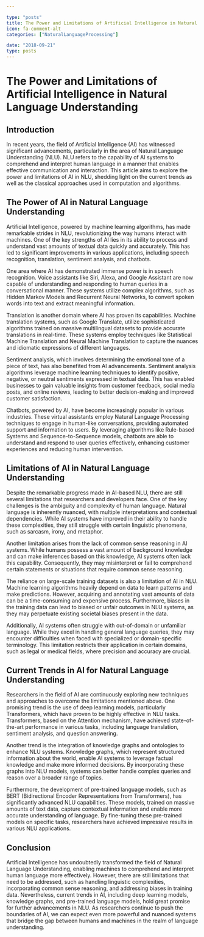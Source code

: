 ```yaml
---

type: "posts"
title: The Power and Limitations of Artificial Intelligence in Natural Language Understanding
icon: fa-comment-alt
categories: ["NaturalLanguageProcessing"]

date: "2018-09-21"
type: posts
---
```





# The Power and Limitations of Artificial Intelligence in Natural Language Understanding

## Introduction

In recent years, the field of Artificial Intelligence (AI) has witnessed significant advancements, particularly in the area of Natural Language Understanding (NLU). NLU refers to the capability of AI systems to comprehend and interpret human language in a manner that enables effective communication and interaction. This article aims to explore the power and limitations of AI in NLU, shedding light on the current trends as well as the classical approaches used in computation and algorithms.

## The Power of AI in Natural Language Understanding

Artificial Intelligence, powered by machine learning algorithms, has made remarkable strides in NLU, revolutionizing the way humans interact with machines. One of the key strengths of AI lies in its ability to process and understand vast amounts of textual data quickly and accurately. This has led to significant improvements in various applications, including speech recognition, translation, sentiment analysis, and chatbots.

One area where AI has demonstrated immense power is in speech recognition. Voice assistants like Siri, Alexa, and Google Assistant are now capable of understanding and responding to human queries in a conversational manner. These systems utilize complex algorithms, such as Hidden Markov Models and Recurrent Neural Networks, to convert spoken words into text and extract meaningful information.

Translation is another domain where AI has proven its capabilities. Machine translation systems, such as Google Translate, utilize sophisticated algorithms trained on massive multilingual datasets to provide accurate translations in real-time. These systems employ techniques like Statistical Machine Translation and Neural Machine Translation to capture the nuances and idiomatic expressions of different languages.

Sentiment analysis, which involves determining the emotional tone of a piece of text, has also benefited from AI advancements. Sentiment analysis algorithms leverage machine learning techniques to identify positive, negative, or neutral sentiments expressed in textual data. This has enabled businesses to gain valuable insights from customer feedback, social media posts, and online reviews, leading to better decision-making and improved customer satisfaction.

Chatbots, powered by AI, have become increasingly popular in various industries. These virtual assistants employ Natural Language Processing techniques to engage in human-like conversations, providing automated support and information to users. By leveraging algorithms like Rule-based Systems and Sequence-to-Sequence models, chatbots are able to understand and respond to user queries effectively, enhancing customer experiences and reducing human intervention.

## Limitations of AI in Natural Language Understanding

Despite the remarkable progress made in AI-based NLU, there are still several limitations that researchers and developers face. One of the key challenges is the ambiguity and complexity of human language. Natural language is inherently nuanced, with multiple interpretations and contextual dependencies. While AI systems have improved in their ability to handle these complexities, they still struggle with certain linguistic phenomena, such as sarcasm, irony, and metaphor.

Another limitation arises from the lack of common sense reasoning in AI systems. While humans possess a vast amount of background knowledge and can make inferences based on this knowledge, AI systems often lack this capability. Consequently, they may misinterpret or fail to comprehend certain statements or situations that require common sense reasoning.

The reliance on large-scale training datasets is also a limitation of AI in NLU. Machine learning algorithms heavily depend on data to learn patterns and make predictions. However, acquiring and annotating vast amounts of data can be a time-consuming and expensive process. Furthermore, biases in the training data can lead to biased or unfair outcomes in NLU systems, as they may perpetuate existing societal biases present in the data.

Additionally, AI systems often struggle with out-of-domain or unfamiliar language. While they excel in handling general language queries, they may encounter difficulties when faced with specialized or domain-specific terminology. This limitation restricts their application in certain domains, such as legal or medical fields, where precision and accuracy are crucial.

## Current Trends in AI for Natural Language Understanding

Researchers in the field of AI are continuously exploring new techniques and approaches to overcome the limitations mentioned above. One promising trend is the use of deep learning models, particularly Transformers, which have proven to be highly effective in NLU tasks. Transformers, based on the Attention mechanism, have achieved state-of-the-art performance in various tasks, including language translation, sentiment analysis, and question answering.

Another trend is the integration of knowledge graphs and ontologies to enhance NLU systems. Knowledge graphs, which represent structured information about the world, enable AI systems to leverage factual knowledge and make more informed decisions. By incorporating these graphs into NLU models, systems can better handle complex queries and reason over a broader range of topics.

Furthermore, the development of pre-trained language models, such as BERT (Bidirectional Encoder Representations from Transformers), has significantly advanced NLU capabilities. These models, trained on massive amounts of text data, capture contextual information and enable more accurate understanding of language. By fine-tuning these pre-trained models on specific tasks, researchers have achieved impressive results in various NLU applications.

## Conclusion

Artificial Intelligence has undoubtedly transformed the field of Natural Language Understanding, enabling machines to comprehend and interpret human language more effectively. However, there are still limitations that need to be addressed, such as handling linguistic complexities, incorporating common sense reasoning, and addressing biases in training data. Nevertheless, current trends in AI, including deep learning models, knowledge graphs, and pre-trained language models, hold great promise for further advancements in NLU. As researchers continue to push the boundaries of AI, we can expect even more powerful and nuanced systems that bridge the gap between humans and machines in the realm of language understanding.